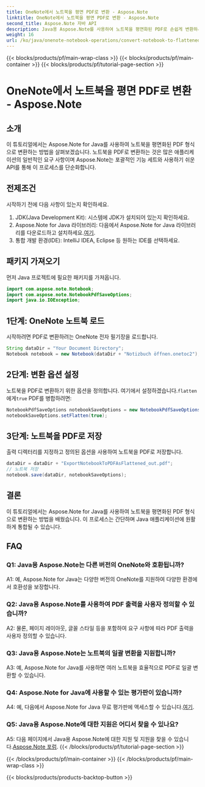 ```yaml
---
title: OneNote에서 노트북을 평면 PDF로 변환 - Aspose.Note
linktitle: OneNote에서 노트북을 평면 PDF로 변환 - Aspose.Note
second_title: Aspose.Note 자바 API
description: Java용 Aspose.Note를 사용하여 노트북을 평면화된 PDF로 손쉽게 변환하세요. 원활한 통합 및 사용자 정의 옵션을 즐겨보세요.
weight: 16
url: /ko/java/onenote-notebook-operations/convert-notebook-to-flattened-pdf/
---
```


{{< blocks/products/pf/main-wrap-class >}}
{{< blocks/products/pf/main-container >}}
{{< blocks/products/pf/tutorial-page-section >}}

# OneNote에서 노트북을 평면 PDF로 변환 - Aspose.Note

## 소개

이 튜토리얼에서는 Aspose.Note for Java를 사용하여 노트북을 평면화된 PDF 형식으로 변환하는 방법을 살펴보겠습니다. 노트북을 PDF로 변환하는 것은 많은 애플리케이션의 일반적인 요구 사항이며 Aspose.Note는 포괄적인 기능 세트와 사용하기 쉬운 API를 통해 이 프로세스를 단순화합니다.

## 전제조건

시작하기 전에 다음 사항이 있는지 확인하세요.

1. JDK(Java Development Kit): 시스템에 JDK가 설치되어 있는지 확인하세요.
2.  Aspose.Note for Java 라이브러리: 다음에서 Aspose.Note for Java 라이브러리를 다운로드하고 설치하세요.[여기](https://releases.aspose.com/note/java/).
3. 통합 개발 환경(IDE): IntelliJ IDEA, Eclipse 등 원하는 IDE를 선택하세요.

## 패키지 가져오기

먼저 Java 프로젝트에 필요한 패키지를 가져옵니다.

```java
import com.aspose.note.Notebook;
import com.aspose.note.NotebookPdfSaveOptions;
import java.io.IOException;
```

## 1단계: OneNote 노트북 로드

시작하려면 PDF로 변환하려는 OneNote 전자 필기장을 로드합니다.

```java
String dataDir = "Your Document Directory";
Notebook notebook = new Notebook(dataDir + "Notizbuch öffnen.onetoc2");
```

## 2단계: 변환 옵션 설정

 노트북을 PDF로 변환하기 위한 옵션을 정의합니다. 여기에서 설정하겠습니다.`flatten` 에게`true` PDF를 병합하려면:

```java
NotebookPdfSaveOptions notebookSaveOptions = new NotebookPdfSaveOptions();
notebookSaveOptions.setFlatten(true);
```

## 3단계: 노트북을 PDF로 저장

출력 디렉터리를 지정하고 정의된 옵션을 사용하여 노트북을 PDF로 저장합니다.

```java
dataDir = dataDir + "ExportNotebookToPDFAsFlattened_out.pdf";
// 노트북 저장
notebook.save(dataDir, notebookSaveOptions);
```

## 결론

이 튜토리얼에서는 Aspose.Note for Java를 사용하여 노트북을 평면화된 PDF 형식으로 변환하는 방법을 배웠습니다. 이 프로세스는 간단하며 Java 애플리케이션에 원활하게 통합될 수 있습니다.

## FAQ

### Q1: Java용 Aspose.Note는 다른 버전의 OneNote와 호환됩니까?

A1: 예, Aspose.Note for Java는 다양한 버전의 OneNote를 지원하여 다양한 환경에서 호환성을 보장합니다.

### Q2: Java용 Aspose.Note를 사용하여 PDF 출력을 사용자 정의할 수 있습니까?

A2: 물론, 페이지 레이아웃, 글꼴 스타일 등을 포함하여 요구 사항에 따라 PDF 출력을 사용자 정의할 수 있습니다.

### Q3: Java용 Aspose.Note는 노트북의 일괄 변환을 지원합니까?

A3: 예, Aspose.Note for Java를 사용하면 여러 노트북을 효율적으로 PDF로 일괄 변환할 수 있습니다.

### Q4: Aspose.Note for Java에 사용할 수 있는 평가판이 있습니까?

 A4: 예, 다음에서 Aspose.Note for Java 무료 평가판에 액세스할 수 있습니다.[여기](https://releases.aspose.com/).

### Q5: Java용 Aspose.Note에 대한 지원은 어디서 찾을 수 있나요?

 A5: 다음 페이지에서 Java용 Aspose.Note에 대한 지원 및 지원을 찾을 수 있습니다.[Aspose.Note 포럼](https://forum.aspose.com/c/note/28).
{{< /blocks/products/pf/tutorial-page-section >}}

{{< /blocks/products/pf/main-container >}}
{{< /blocks/products/pf/main-wrap-class >}}

{{< blocks/products/products-backtop-button >}}
